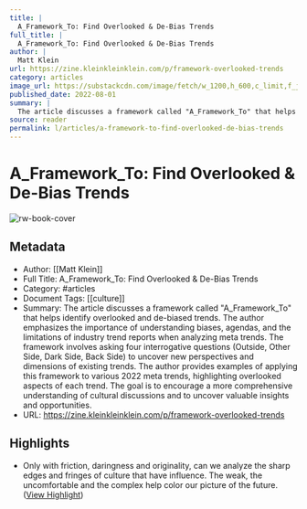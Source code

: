 ```yaml
---
title: |
  A_Framework_To: Find Overlooked & De-Bias Trends
full_title: |
  A_Framework_To: Find Overlooked & De-Bias Trends
author: |
  Matt Klein
url: https://zine.kleinkleinklein.com/p/framework-overlooked-trends
category: articles
image_url: https://substackcdn.com/image/fetch/w_1200,h_600,c_limit,f_jpg,q_auto:good,fl_progressive:steep/https%3A%2F%2Fbucketeer-e05bbc84-baa3-437e-9518-adb32be77984.s3.amazonaws.com%2Fpublic%2Fimages%2Fd0c21c08-1d74-4c78-89c2-545176913fcb_1920x1080.jpeg
published_date: 2022-08-01
summary: |
  The article discusses a framework called "A_Framework_To" that helps identify overlooked and de-biased trends. The author emphasizes the importance of understanding biases, agendas, and the limitations of industry trend reports when analyzing meta trends. The framework involves asking four interrogative questions (Outside, Other Side, Dark Side, Back Side) to uncover new perspectives and dimensions of existing trends. The author provides examples of applying this framework to various 2022 meta trends, highlighting overlooked aspects of each trend. The goal is to encourage a more comprehensive understanding of cultural discussions and to uncover valuable insights and opportunities.
source: reader
permalink: l/articles/a-framework-to-find-overlooked-de-bias-trends
---
```

# A_Framework_To: Find Overlooked & De-Bias Trends

![rw-book-cover](https://substackcdn.com/image/fetch/w_1200,h_600,c_limit,f_jpg,q_auto:good,fl_progressive:steep/https%3A%2F%2Fbucketeer-e05bbc84-baa3-437e-9518-adb32be77984.s3.amazonaws.com%2Fpublic%2Fimages%2Fd0c21c08-1d74-4c78-89c2-545176913fcb_1920x1080.jpeg)

## Metadata
- Author: [[Matt Klein]]
- Full Title: A_Framework_To: Find Overlooked & De-Bias Trends
- Category: #articles
- Document Tags: [[culture]] 
- Summary: The article discusses a framework called "A_Framework_To" that helps identify overlooked and de-biased trends. The author emphasizes the importance of understanding biases, agendas, and the limitations of industry trend reports when analyzing meta trends. The framework involves asking four interrogative questions (Outside, Other Side, Dark Side, Back Side) to uncover new perspectives and dimensions of existing trends. The author provides examples of applying this framework to various 2022 meta trends, highlighting overlooked aspects of each trend. The goal is to encourage a more comprehensive understanding of cultural discussions and to uncover valuable insights and opportunities.
- URL: https://zine.kleinkleinklein.com/p/framework-overlooked-trends

## Highlights
- Only with friction, daringness and originality, can we analyze the sharp edges and fringes of culture that have influence. The weak, the uncomfortable and the complex help color our picture of the future. ([View Highlight](https://read.readwise.io/read/01j0tb6byp8xzc2xemhpegyrc3))


